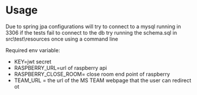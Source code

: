 # Usage

Due to spring jpa configurations will try to connect to a mysql running in 3306 if the tests fail to connect to the db
try running the schema.sql in src\test\resources once using a command line


Required env variable:
- KEY=jwt secret
- RASPBERRY_URL=url of raspberry api
- RASPBERRY_CLOSE_ROOM= close room end point of raspberry
- TEAM_URL = the url of the MS TEAM webpage that the user can redirect ot